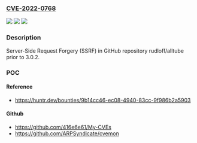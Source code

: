 ### [CVE-2022-0768](https://cve.mitre.org/cgi-bin/cvename.cgi?name=CVE-2022-0768)
![](https://img.shields.io/static/v1?label=Product&message=rudloff%2Falltube&color=blue)
![](https://img.shields.io/static/v1?label=Version&message=n%2Fa&color=blue)
![](https://img.shields.io/static/v1?label=Vulnerability&message=CWE-918%20Server-Side%20Request%20Forgery%20(SSRF)&color=brighgreen)

### Description

Server-Side Request Forgery (SSRF) in GitHub repository rudloff/alltube prior to 3.0.2.

### POC

#### Reference
- https://huntr.dev/bounties/9b14cc46-ec08-4940-83cc-9f986b2a5903

#### Github
- https://github.com/416e6e61/My-CVEs
- https://github.com/ARPSyndicate/cvemon


